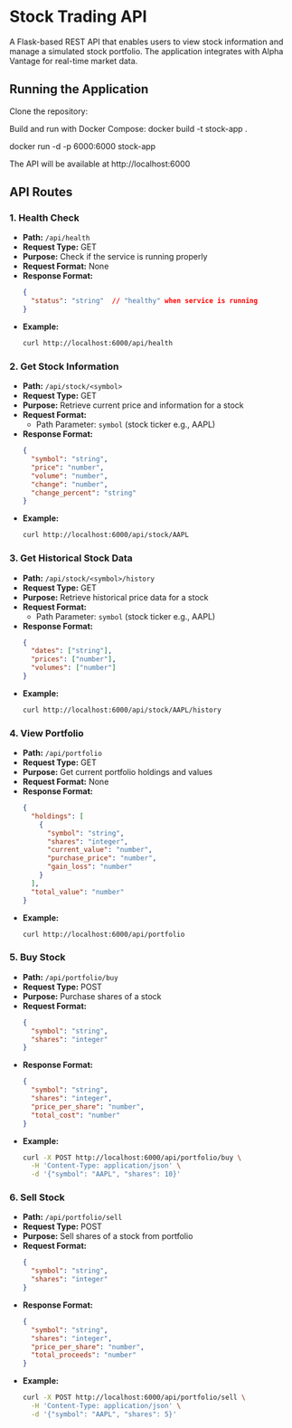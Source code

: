 # Stock Trading API

A Flask-based REST API that enables users to view stock information and manage a simulated stock portfolio. The application integrates with Alpha Vantage for real-time market data.

## Running the Application
Clone the repository:

Build and run with Docker Compose: docker build -t stock-app .

docker run -d -p 6000:6000 stock-app

The API will be available at http://localhost:6000

## API Routes

### 1. Health Check
- **Path:** `/api/health`
- **Request Type:** GET
- **Purpose:** Check if the service is running properly
- **Request Format:** None
- **Response Format:**
  ```json
  {
    "status": "string"  // "healthy" when service is running
  }
  ```
- **Example:**
  ```bash
  curl http://localhost:6000/api/health
  ```

### 2. Get Stock Information
- **Path:** `/api/stock/<symbol>`
- **Request Type:** GET
- **Purpose:** Retrieve current price and information for a stock
- **Request Format:**
  - Path Parameter: `symbol` (stock ticker e.g., AAPL)
- **Response Format:**
  ```json
  {
    "symbol": "string",
    "price": "number",
    "volume": "number",
    "change": "number",
    "change_percent": "string"
  }
  ```
- **Example:**
  ```bash
  curl http://localhost:6000/api/stock/AAPL
  ```

### 3. Get Historical Stock Data
- **Path:** `/api/stock/<symbol>/history`
- **Request Type:** GET
- **Purpose:** Retrieve historical price data for a stock
- **Request Format:**
  - Path Parameter: `symbol` (stock ticker e.g., AAPL)
- **Response Format:**
  ```json
  {
    "dates": ["string"],
    "prices": ["number"],
    "volumes": ["number"]
  }
  ```
- **Example:**
  ```bash
  curl http://localhost:6000/api/stock/AAPL/history
  ```

### 4. View Portfolio
- **Path:** `/api/portfolio`
- **Request Type:** GET
- **Purpose:** Get current portfolio holdings and values
- **Request Format:** None
- **Response Format:**
  ```json
  {
    "holdings": [
      {
        "symbol": "string",
        "shares": "integer",
        "current_value": "number",
        "purchase_price": "number",
        "gain_loss": "number"
      }
    ],
    "total_value": "number"
  }
  ```
- **Example:**
  ```bash
  curl http://localhost:6000/api/portfolio
  ```

### 5. Buy Stock
- **Path:** `/api/portfolio/buy`
- **Request Type:** POST
- **Purpose:** Purchase shares of a stock
- **Request Format:**
  ```json
  {
    "symbol": "string",
    "shares": "integer"
  }
  ```
- **Response Format:**
  ```json
  {
    "symbol": "string",
    "shares": "integer",
    "price_per_share": "number",
    "total_cost": "number"
  }
  ```
- **Example:**
  ```bash
  curl -X POST http://localhost:6000/api/portfolio/buy \
    -H 'Content-Type: application/json' \
    -d '{"symbol": "AAPL", "shares": 10}'
  ```

### 6. Sell Stock
- **Path:** `/api/portfolio/sell`
- **Request Type:** POST
- **Purpose:** Sell shares of a stock from portfolio
- **Request Format:**
  ```json
  {
    "symbol": "string",
    "shares": "integer"
  }
  ```
- **Response Format:**
  ```json
  {
    "symbol": "string",
    "shares": "integer",
    "price_per_share": "number",
    "total_proceeds": "number"
  }
  ```
- **Example:**
  ```bash
  curl -X POST http://localhost:6000/api/portfolio/sell \
    -H 'Content-Type: application/json' \
    -d '{"symbol": "AAPL", "shares": 5}'
  ```
